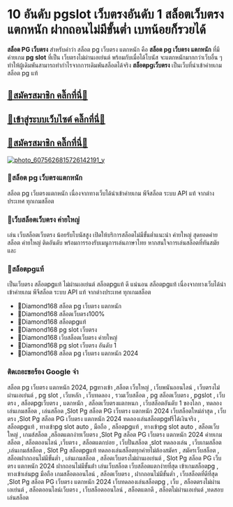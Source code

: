 # 10 อันดับ pgslot เว็บตรงอันดับ 1 สล็อตเว็บตรงแตกหนัก ฝากถอนไม่มีขั้นต่ำ เบทน้อยก็รวยได้
**สล็อต PG เว็บตรง** สำหรับคำว่า สล็อต pg เว็บตรง แตกหนัก คือ **สล็อต pg เว็บตรง แตกหนัก** ที่มีค่ายเกม **pg slot** ที่เป็น เว็บตรงไม่ผ่านเอเย่นต์ พร้อมกับเมื่อได้โบนัส จะแตกหนักมากกว่าเว็บอื่น ๆ ทำให้ผู้เดิมพันสามารถทำกำไรจากการเดิมพันสล็อตได้จริง **สล็อตpgเว็บตรง** เป็นเว็บที่นำเข้าค่ายเกมสล็อต pg แท้ 

## [🥇สมัครสมาชิก คลิ๊กที่นี่🥇](https://heylink.me/DiamondIG)
## [🥈เข้าสู่ระบบเว็บไซต์ คลิ๊กที่นี่🥈](https://heylink.me/DiamondIG)
## [🥉สมัครสมาชิก คลิ๊กที่นี่🥉](https://heylink.me/DiamondIG)



[![photo_6075626815726142191_y](https://github.com/user-attachments/assets/e93d8341-136d-4eaa-98ef-7a928e6cb12c)](https://heylink.me/DiamondIG)

### 📌สล็อต pg เว็บตรงแตกหนัก
 สล็อต pg เว็บตรงแตกหนัก เนื่องจากทางเว็บได้นำเข้าค่ายเกม พีจีสล็อต ระบบ API แท้ จากต่างประเทศ ทุกเกมสล็อต
### 📌เว็บสล็อตเว็บตรง ค่ายใหญ่
เล่น เว็บสล็อตเว็บตรง น้อยรับโบนัสสูง เปิดให้บริการสล็อตไม่มีขั้นต่ำแนะนำ ค่ายใหญ่ สุดยอดค่ายสล็อต ค่ายใหญ่ ติดอันดับ พร้อมการรองรับเมนูการเล่นภาษาไทย หากสนใจการเล่นสล็อตที่ทันสมัยและ
### 📌สล็อตpgแท้
เป็นเว็บตรง สล็อตpgแท้ ไม่ผ่านเอเย่นต์ สล็อตpgแท้ ดี แน่นอน สล็อตpgแท้ เนื่องจากทางเว็บได้นำเข้าค่ายเกม พีจีสล็อต ระบบ API แท้ จากต่างประเทศ ทุกเกมสล็อต

- 💎Diamond168 สล็อต pg เว็บตรง แตกหนัก 
- 💎Diamond168 สล็อตเว็บตรง100%
- 💎Diamond168 สล็อตpgแท้
- 💎Diamond168 pg slot เว็บตรง
- 💎Diamond168 เว็บสล็อตเว็บตรง ค่ายใหญ่
- 💎Diamond168 pg slot เว็บตรง อันดับ 1
- 💎Diamond168 สล็อต pg เว็บตรง แตกหนัก 2024

### ติดเถอะขอร้อง Google จ๋า
สล็อต pg เว็บตรง แตกหนัก 2024, pgทางเข้า ,สล็อต เว็บใหญ่ , เว็บพนันออนไลน์ , เว็บตรงไม่ผ่านเอเย่นต์ , pg slot , เว็บหลัก , เว็บทดลอง , รวมเว็บสล็อต , pg สล็อตเว็บตรง , pgslot , เว็บตรง , สล็อตpgเว็บตรง , แตกหนัก , สล็อตเว็บตรงแตกหนก , เว็บสล็อตอันดับ 1 ของโลก , ทดลองเล่นเกมสล็อต , เล่นสล็อต ,Slot Pg สล็อต PG เว็บตรง แตกหนัก 2024 เว็บสล็อตใหม่ล่าสุด , เว็บตรง ,Slot Pg สล็อต PG เว็บตรง แตกหนัก 2024 ทดลองเล่นสล็อตpgฟรีได้เงินจริง , สล็อตpgแท้ , ทางเข้าpg slot auto , มือถือ , สล็อตpgแท้ , ทางเข้าpg slot auto , สล็อตเว็บใหญ่ , เกมส์สล็อต ,สล็อตแตกง่ายเว็บตรง ,Slot Pg สล็อต PG เว็บตรง แตกหนัก 2024 ค่ายเกมสล็อต , สล็อตออนไลน์ ,เว็บตรง , สล็อตแตกบ่อย , เว็บปั่นสล็อต ,slot ทดลองเล่น , เว็บเกมสล็อต ,เล่นเกมส์สล็อต , Slot Pg สล็อตpgแท้ ทดลองเล่นสล็อตทุกค่ายไม่ต้องสมัคร , สมัครเว็บสล็อต , สล็อตฝากถอนไม่มีขั้นต่ำ , เล่นเกมสล็อต , สล็อตเว็บตรงไม่ผ่านเอเย่นต์ , Slot Pg สล็อต PG เว็บตรง แตกหนัก 2024 ฝากถอนไม่มีขั้นต่ํา เล่นเว็บสล็อต เว็บสล็อตแตกง่ายที่สุด เข้าเกมสล็อตpg , ทางเข้าเล่นpg มือถือ เกมสล็อตออนไลน์ , สล็อตเว็บตรง , ฝากถอนไม่มีขั้นต่ำ , เว็บสล็อตที่ดีที่สุด ,Slot Pg สล็อต PG เว็บตรง แตกหนัก 2024 เว็บทดลองเล่นสล็อตpg , เว็บ , สล็อตตรงไม่ผ่านเอเย่นต์ , สล็อตออนไลน์เว็บตรง , เว็บสล็อตออนไลน์ , สล็อตแตกดี , สล็อตไม่ผ่านเอเย่นต์ ,ทดสอบเล่นสล็อต

